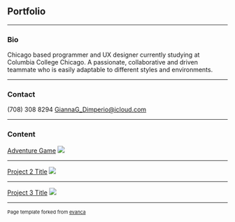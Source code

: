 ## Portfolio

---

### Bio

Chicago based programmer and UX designer currently studying at Columbia College Chicago. A passionate, collaborative and driven teammate who is easily adaptable to different styles and environments.


---

### Contact

(708) 308 8294
GiannaG_Dimperio@icloud.com

---

### Content
[Adventure Game](/sample_page)
<img src="images/dummy_thumbnail.jpg?raw=true"/>

---
[Project 2 Title](/pdf/sample_presentation.pdf)
<img src="images/dummy_thumbnail.jpg?raw=true"/>

---
[Project 3 Title](http://example.com/)
<img src="images/dummy_thumbnail.jpg?raw=true"/>


---
<p style="font-size:11px">Page template forked from <a href="https://github.com/evanca/quick-portfolio">evanca</a></p>
<!-- Remove above link if you don't want to attibute -->
